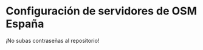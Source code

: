 Configuración de servidores de OSM España
=========================================

¡No subas contraseñas al repositorio!

